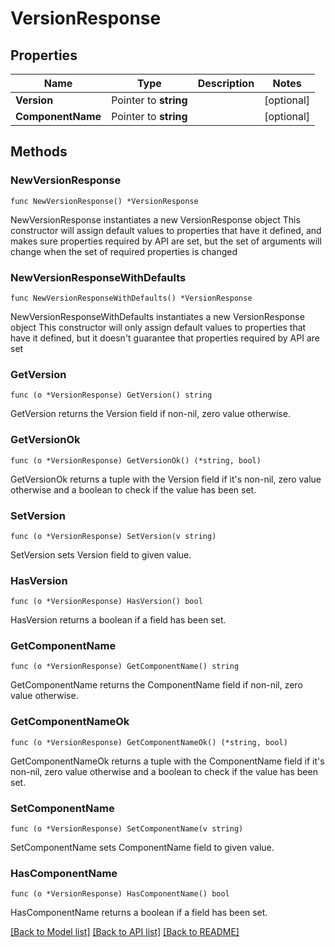 # VersionResponse

## Properties

Name | Type | Description | Notes
------------ | ------------- | ------------- | -------------
**Version** | Pointer to **string** |  | [optional] 
**ComponentName** | Pointer to **string** |  | [optional] 

## Methods

### NewVersionResponse

`func NewVersionResponse() *VersionResponse`

NewVersionResponse instantiates a new VersionResponse object
This constructor will assign default values to properties that have it defined,
and makes sure properties required by API are set, but the set of arguments
will change when the set of required properties is changed

### NewVersionResponseWithDefaults

`func NewVersionResponseWithDefaults() *VersionResponse`

NewVersionResponseWithDefaults instantiates a new VersionResponse object
This constructor will only assign default values to properties that have it defined,
but it doesn't guarantee that properties required by API are set

### GetVersion

`func (o *VersionResponse) GetVersion() string`

GetVersion returns the Version field if non-nil, zero value otherwise.

### GetVersionOk

`func (o *VersionResponse) GetVersionOk() (*string, bool)`

GetVersionOk returns a tuple with the Version field if it's non-nil, zero value otherwise
and a boolean to check if the value has been set.

### SetVersion

`func (o *VersionResponse) SetVersion(v string)`

SetVersion sets Version field to given value.

### HasVersion

`func (o *VersionResponse) HasVersion() bool`

HasVersion returns a boolean if a field has been set.

### GetComponentName

`func (o *VersionResponse) GetComponentName() string`

GetComponentName returns the ComponentName field if non-nil, zero value otherwise.

### GetComponentNameOk

`func (o *VersionResponse) GetComponentNameOk() (*string, bool)`

GetComponentNameOk returns a tuple with the ComponentName field if it's non-nil, zero value otherwise
and a boolean to check if the value has been set.

### SetComponentName

`func (o *VersionResponse) SetComponentName(v string)`

SetComponentName sets ComponentName field to given value.

### HasComponentName

`func (o *VersionResponse) HasComponentName() bool`

HasComponentName returns a boolean if a field has been set.


[[Back to Model list]](../README.md#documentation-for-models) [[Back to API list]](../README.md#documentation-for-api-endpoints) [[Back to README]](../README.md)


